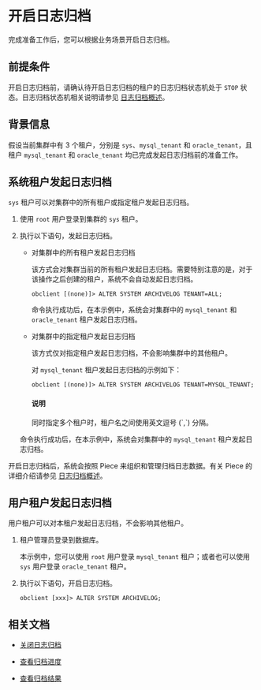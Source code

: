 # 开启日志归档

完成准备工作后，您可以根据业务场景开启日志归档。

## 前提条件

开启日志归档前，请确认待开启日志归档的租户的日志归档状态机处于 `STOP` 状态。日志归档状态机相关说明请参见 [日志归档概述](1.overview-of-log-archive.md)。

## 背景信息

假设当前集群中有 3 个租户，分别是 `sys`、`mysql_tenant` 和 `oracle_tenant`，且租户 `mysql_tenant` 和 `oracle_tenant` 均已完成发起日志归档前的准备工作。

## 系统租户发起日志归档

`sys` 租户可以对集群中的所有租户或指定租户发起日志归档。

1. 使用 `root` 用户登录到集群的 `sys` 租户。

2. 执行以下语句，发起日志归档。

    *  对集群中的所有租户发起日志归档

        该方式会对集群当前的所有租户发起日志归档。需要特别注意的是，对于该操作之后创建的租户，系统不会自动发起日志归档。

        ```shell
        obclient [(none)]> ALTER SYSTEM ARCHIVELOG TENANT=ALL;
        ```

        命令执行成功后，在本示例中，系统会对集群中的 `mysql_tenant` 和 `oracle_tenant` 租户发起日志归档。

    * 对集群中的指定租户发起日志归档

        该方式仅对指定租户发起日志归档，不会影响集群中的其他租户。

        对 `mysql_tenant` 租户发起日志归档的示例如下：

        ```shell
        obclient [(none)]> ALTER SYSTEM ARCHIVELOG TENANT=MYSQL_TENANT;
        ```

        <main id="notice" type='explain'>
        <h4>说明</h4>
        <p>同时指定多个租户时，租户名之间使用英文逗号 (`,`) 分隔。</p>
        </main>

    命令执行成功后，在本示例中，系统会对集群中的 `mysql_tenant` 租户发起日志归档。

开启日志归档后，系统会按照 Piece 来组织和管理归档日志数据。有关 Piece 的详细介绍请参见 [日志归档概述](1.overview-of-log-archive.md)。

## 用户租户发起日志归档

用户租户可以对本租户发起日志归档，不会影响其他租户。

1. 租户管理员登录到数据库。

    本示例中，您可以使用 `root` 用户登录 `mysql_tenant` 租户；或者也可以使用 `sys` 用户登录 `oracle_tenant` 租户。

2. 执行以下语句，开启日志归档。

    ```shell
    obclient [xxx]> ALTER SYSTEM ARCHIVELOG;
    ```

## 相关文档

* [关闭日志归档](4.stop-log-archive.md)

* [查看归档进度](6.view-log-archive-progress.md)

* [查看归档结果](7.view-log-archive-history.md)
